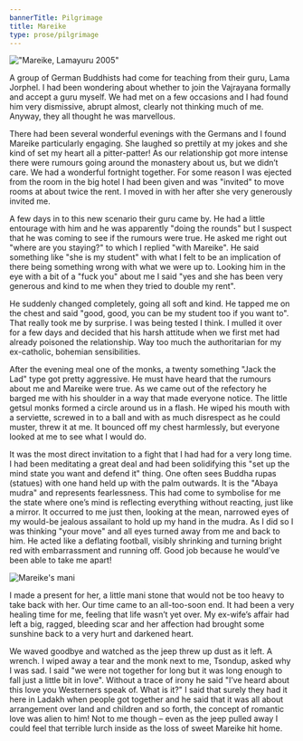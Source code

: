 ```yaml
---
bannerTitle: Pilgrimage
title: Mareike 
type: prose/pilgrimage
---
```


!["Mareike, Lamayuru 2005"](/images/pilg1/Mareike_H.jpg "Mareike, Lamayuru 2005")

A group of German Buddhists had come for teaching from their guru,
Lama Jorphel. I had been wondering about whether to join the
Vajrayana formally and accept a guru myself. We had met on a few
occasions and I had found him very dismissive, abrupt almost,
clearly not thinking much of me. Anyway, they all thought he was
marvellous. 

There had been several wonderful evenings with the
Germans and I found Mareike particularly engaging. She laughed so
prettily at my jokes and she kind of set my heart all a
pitter-patter! As our relationship got more intense there were
rumours going around the monastery about us, but we didn’t care. We
had a wonderful fortnight together. For some reason I was ejected
from the room in the big hotel I had been given and was "invited" to
move rooms at about twice the rent. I moved in with her after she
very generously invited me. 

A few days in to this new scenario their
guru came by. He had a little entourage with him and he was
apparently "doing the rounds" but I suspect that he was coming to
see if the rumours were true. He asked me right out "where are you
staying?" to which I replied "with Mareike". He said something like
"she is my student" with what I felt to be an implication of there
being something wrong with what we were up to. Looking him in the
eye with a bit of a "fuck you" about me I said "yes and she has been
very generous and kind to me when they tried to double my rent". 

He
suddenly changed completely, going all soft and kind. He tapped me
on the chest and said "good, good, you can be my student too if you
want to". That really took me by surprise. I was being tested I
think. I mulled it over for a few days and decided that his harsh
attitude when we first met had already poisoned the relationship.
Way too much the authoritarian for my ex-catholic, bohemian
sensibilities. 

After the evening meal one of the monks, a twenty
something "Jack the Lad" type got pretty aggressive. He must have
heard that the rumours about me and Mareike were true. As we came
out of the refectory he barged me with his shoulder in a way that
made everyone notice. The little getsul monks formed a circle around
us in a flash. He wiped his mouth with a serviette, screwed in to a
ball and with as much disrespect as he could muster, threw it at me.
It bounced off my chest harmlessly, but everyone looked at me to see
what I would do.

It was the most direct invitation to a fight that I
had had for a very long time. I had been meditating a great deal and
had been solidifying this "set up the mind state you want and defend
it" thing. One often sees Buddha rupas (statues) with one hand held
up with the palm outwards. It is the "Abaya mudra" and represents
fearlessness. This had come to symbolise for me the state where
one’s mind is reflecting everything without reacting, just like a
mirror. It occurred to me just then, looking at the mean, narrowed
eyes of my would-be jealous assailant to hold up my hand in the
mudra. As I did so I was thinking "your move" and all eyes turned
away from me and back to him. He acted like a deflating football,
visibly shrinking and turning bright red with embarrassment and
running off. Good job because he would’ve been able to take me
apart! 

![Mareike's mani](/images/mani/mani4.jpg)

I made a present for her, a little mani stone that would not
be too heavy to take back with her. Our time came to an all-too-soon
end. It had been a very healing time for me, feeling that life
wasn’t yet over. My ex-wife’s affair had left a big, ragged,
bleeding scar and her affection had brought some sunshine back to a
very hurt and darkened heart. 

We waved goodbye and watched as the
jeep threw up dust as it left. A wrench. I wiped away a tear and the
monk next to me, Tsondup, asked why I was sad. I said "we were not
together for long but it was long enough to fall just a little bit
in love". Without a trace of irony he said "I’ve heard about this
love you Westerners speak of. What is it?" I said that surely they
had it here in Ladakh when people got together and he said that it
was all about arrangement over land and children and so forth, the
concept of romantic love was alien to him! Not to me though – even
as the jeep pulled away I could feel that terrible lurch inside as
the loss of sweet Mareike hit home. 

